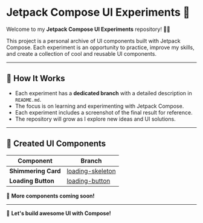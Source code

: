 # Jetpack Compose UI Experiments 🚀

Welcome to my **Jetpack Compose UI Experiments** repository! 🎨🔥

This project is a personal archive of UI components built with Jetpack Compose. Each experiment is an opportunity to practice, improve my skills, and create a collection of cool and reusable UI components.

---

## 🚀 How It Works
- Each experiment has a **dedicated branch** with a detailed description in `README.md`.
- The focus is on learning and experimenting with Jetpack Compose.
- Each experiment includes a screenshot of the final result for reference.
- The repository will grow as I explore new ideas and UI solutions.

---

## 🎨 Created UI Components

| Component | Branch |
|-----------|--------|
| **Shimmering Card** | [loading-skeleton](https://github.com/tdiego95/compose-challenges/tree/loading-skeleton) |
| **Loading Button** | [loading-button](https://github.com/tdiego95/compose-challenges/tree/loading-button) |

📌 **More components coming soon!**

---

🚀 **Let's build awesome UI with Compose!**

